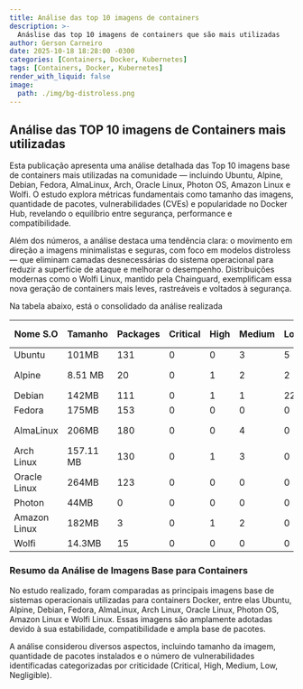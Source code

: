 ```yaml
---
title: Análise das top 10 imagens de containers
description: >-
  Anáslise das top 10 imagens de containers que são mais utilizadas
author: Gerson Carneiro
date: 2025-10-18 18:28:00 -0300
categories: [Containers, Docker, Kubernetes]
tags: [Containers, Docker, Kubernetes]
render_with_liquid: false
image:
  path: ./img/bg-distroless.png
---
```


## Análise das TOP 10 imagens de Containers mais utilizadas

Esta publicação apresenta uma análise detalhada das Top 10 imagens base de containers mais utilizadas na comunidade — incluindo Ubuntu, Alpine, Debian, Fedora, AlmaLinux, Arch, Oracle Linux, Photon OS, Amazon Linux e Wolfi.
O estudo explora métricas fundamentais como tamanho das imagens, quantidade de pacotes, vulnerabilidades (CVEs) e popularidade no Docker Hub, revelando o equilíbrio entre segurança, performance e compatibilidade.

Além dos números, a análise destaca uma tendência clara: o movimento em direção a imagens minimalistas e seguras, com foco em modelos distroless — que eliminam camadas desnecessárias do sistema operacional para reduzir a superfície de ataque e melhorar o desempenho.
Distribuições modernas como o Wolfi Linux, mantido pela Chainguard, exemplificam essa nova geração de containers mais leves, rastreáveis e voltados à segurança.

Na tabela abaixo, está o consolidado da análise realizada

<table>
  <thead>
    <tr>
      <th>Nome S.O</th>
      <th>Tamanho</th>
      <th>Packages</th>
      <th>Critical</th>
      <th>High</th>
      <th>Medium</th>
      <th>Low</th>
      <th>Pulls</th>
      <th>Estrelas (GitHub)</th>
      <th>Empresa/Mantenedor</th>
    </tr>
  </thead>
  <tbody>
    <tr>
      <td>Ubuntu</td>
      <td>101MB</td>
      <td>131</td>
      <td>0</td>
      <td>0</td>
      <td>3</td>
      <td>5</td>
      <td>1B+</td>
      <td>18k+</td>
      <td>Canonical</td>
    </tr>
    <tr>
      <td>Alpine</td>
      <td>8.51 MB</td>
      <td>20</td>
      <td>0</td>
      <td>1</td>
      <td>2</td>
      <td>2</td>
      <td>1B+</td>
      <td>7.3k+</td>
      <td>Alpine Linux Community</td>
    </tr>
    <tr>
      <td>Debian</td>
      <td>142MB</td>
      <td>111</td>
      <td>0</td>
      <td>1</td>
      <td>1</td>
      <td>22</td>
      <td>1B+</td>
      <td>4.6k+</td>
      <td>Debian Project</td>
    </tr>
    <tr>
      <td>Fedora</td>
      <td>175MB</td>
      <td>153</td>
      <td>0</td>
      <td>0</td>
      <td>0</td>
      <td>0</td>
      <td>100M+</td>
      <td>2k+</td>
      <td>Red Hat</td>
    </tr>
    <tr>
      <td>AlmaLinux</td>
      <td>206MB</td>
      <td>180</td>
      <td>0</td>
      <td>0</td>
      <td>4</td>
      <td>0</td>
      <td>10M+</td>
      <td>2.7k+</td>
      <td>AlmaLinux OS Foundation</td>
    </tr>
    <tr>
      <td>Arch Linux</td>
      <td>157.11 MB</td>
      <td>130</td>
      <td>0</td>
      <td>1</td>
      <td>3</td>
      <td>0</td>
      <td>10M+</td>
      <td>1.5k+</td>
      <td>Arch Linux Team</td>
    </tr>
    <tr>
      <td>Oracle Linux</td>
      <td>264MB</td>
      <td>123</td>
      <td>0</td>
      <td>0</td>
      <td>0</td>
      <td>0</td>
      <td>10M+</td>
      <td>1.8k+</td>
      <td>Oracle</td>
    </tr>
    <tr>
      <td>Photon</td>
      <td>44MB</td>
      <td>0</td>
      <td>0</td>
      <td>0</td>
      <td>0</td>
      <td>0</td>
      <td>10M+</td>
      <td>1.7k+</td>
      <td>VMware</td>
    </tr>
    <tr>
      <td>Amazon Linux</td>
      <td>182MB</td>
      <td>3</td>
      <td>0</td>
      <td>1</td>
      <td>2</td>
      <td>0</td>
      <td>50M+</td>
      <td>2k+</td>
      <td>Amazon Web Services</td>
    </tr>
    <tr>
      <td>Wolfi</td>
      <td>14.3MB</td>
      <td>15</td>
      <td>0</td>
      <td>0</td>
      <td>0</td>
      <td>0</td>
      <td>1M+</td>
      <td>500+</td>
      <td>Chainguard</td>
    </tr>
  </tbody>
</table>

### Resumo da Análise de Imagens Base para Containers

No estudo realizado, foram comparadas as principais imagens base de sistemas operacionais utilizadas para containers Docker, entre elas Ubuntu, Alpine, Debian, Fedora, AlmaLinux, Arch Linux, Oracle Linux, Photon OS, Amazon Linux e Wolfi Linux. Essas imagens são amplamente adotadas devido à sua estabilidade, compatibilidade e ampla base de pacotes.

A análise considerou diversos aspectos, incluindo tamanho da imagem, quantidade de pacotes instalados e o número de vulnerabilidades identificadas categorizadas por criticidade (Critical, High, Medium, Low, Negligible).
